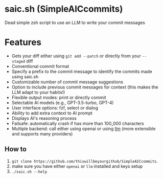 # saic.sh (SimpleAICcommits)
Dead simple zsh script to use an LLM to write your commit messages

# Features
- Gets your diff either using `git add --patch` or directly from your `--staged` diff
- Conventional commit format
- Specify a prefix to the commit message to identify the commits made using saic.sh
- Customizable number of commit message suggestions
- Option to include previous commit messages for context (this makes the LLM adapt to your habits!)
- Flexible output modes: print or directly commit
- Selectable AI models (e.g., GPT-3.5-turbo, GPT-4)
- User interface options: fzf, select or dialog
- Ability to add extra context to AI prompt
- Displays AI's reasoning process
- Failsafe: automatically crash if has more than 100_000 characters
- Multiple backend: call either using openai or using [llm](https://github.com/simonw/llm/) (more extensible and supports many providers)

## How to
1. `git clone https://github.com/thiswillbeyourgithub/SimpleAICcommits`.
2. make sure you have either `openai` or `llm` installed and keys setup
3. `./saic.sh --help`
